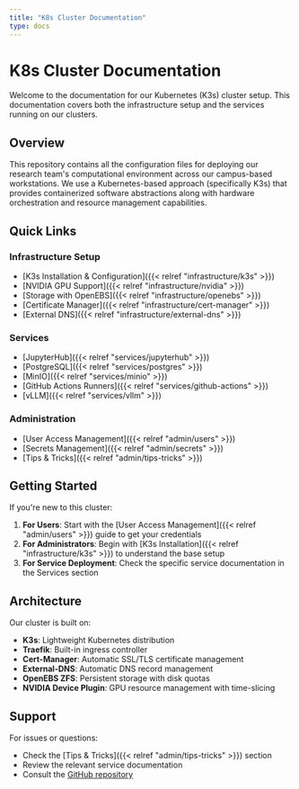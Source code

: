 ```yaml
---
title: "K8s Cluster Documentation"
type: docs
---
```


# K8s Cluster Documentation

Welcome to the documentation for our Kubernetes (K3s) cluster setup. This documentation covers both the infrastructure setup and the services running on our clusters.

## Overview

This repository contains all the configuration files for deploying our research team's computational environment across our campus-based workstations. We use a Kubernetes-based approach (specifically K3s) that provides containerized software abstractions along with hardware orchestration and resource management capabilities.

## Quick Links

### Infrastructure Setup
- [K3s Installation & Configuration]({{< relref "infrastructure/k3s" >}})
- [NVIDIA GPU Support]({{< relref "infrastructure/nvidia" >}})
- [Storage with OpenEBS]({{< relref "infrastructure/openebs" >}})
- [Certificate Manager]({{< relref "infrastructure/cert-manager" >}})
- [External DNS]({{< relref "infrastructure/external-dns" >}})

### Services
- [JupyterHub]({{< relref "services/jupyterhub" >}})
- [PostgreSQL]({{< relref "services/postgres" >}})
- [MinIO]({{< relref "services/minio" >}})
- [GitHub Actions Runners]({{< relref "services/github-actions" >}})
- [vLLM]({{< relref "services/vllm" >}})

### Administration
- [User Access Management]({{< relref "admin/users" >}})
- [Secrets Management]({{< relref "admin/secrets" >}})
- [Tips & Tricks]({{< relref "admin/tips-tricks" >}})

## Getting Started

If you're new to this cluster:

1. **For Users**: Start with the [User Access Management]({{< relref "admin/users" >}}) guide to get your credentials
2. **For Administrators**: Begin with [K3s Installation]({{< relref "infrastructure/k3s" >}}) to understand the base setup
3. **For Service Deployment**: Check the specific service documentation in the Services section

## Architecture

Our cluster is built on:
- **K3s**: Lightweight Kubernetes distribution
- **Traefik**: Built-in ingress controller
- **Cert-Manager**: Automatic SSL/TLS certificate management
- **External-DNS**: Automatic DNS record management
- **OpenEBS ZFS**: Persistent storage with disk quotas
- **NVIDIA Device Plugin**: GPU resource management with time-slicing

## Support

For issues or questions:
- Check the [Tips & Tricks]({{< relref "admin/tips-tricks" >}}) section
- Review the relevant service documentation
- Consult the [GitHub repository](https://github.com/boettiger-lab/k8s)
